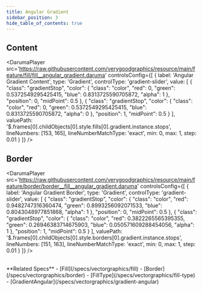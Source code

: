 ```yaml
---
title: Angular Gradient
sidebar_position: 3
hide_table_of_contents: true
---
```


## Content

<DarumaPlayer
  src='https://raw.githubusercontent.com/verygoodgraphics/resource/main/feature/fill/fill__angular_gradient.daruma'
  controlsConfig={[
    {
      label: 'Angular Gradient Content',
      type: 'Gradient',
      controlType: 'gradient-slider',
      value: [
        {
          "class": "gradientStop",
          "color": {
            "class": "color",
            "red": 0,
            "green": 0.5372549295425415,
            "blue": 0.8313725590705872,
            "alpha": 1
          },
          "position": 0,
          "midPoint": 0.5
        },
        {
          "class": "gradientStop",
          "color": {
            "class": "color",
            "red": 0,
            "green": 0.5372549295425415,
            "blue": 0.8313725590705872,
            "alpha": 0
          },
          "position": 1,
          "midPoint": 0.5
        }
      ],
      valuePath: '$.frames[0].childObjects[0].style.fills[0].gradient.instance.stops',
      lineNumbers: [153, 165],
      lineNumberMatchType: 'exact',
      min: 0,
      max: 1,
      step: 0.01
    }
  ]}
/>

## Border

<DarumaPlayer
  src='https://raw.githubusercontent.com/verygoodgraphics/resource/main/feature/border/border__fill__angular_gradient.daruma'
  controlsConfig={[
    {
      label: 'Angular Gradient Border',
      type: 'Gradient',
      controlType: 'gradient-slider',
      value: [
        {
          "class": "gradientStop",
          "color": {
            "class": "color",
            "red": 0.9482747316360474,
            "green": 0.8993256092071533,
            "blue": 0.8043048977851868,
            "alpha": 1
          },
          "position": 0,
          "midPoint": 0.5
        },
        {
          "class": "gradientStop",
          "color": {
            "class": "color",
            "red": 0.3822265565395355,
            "green": 0.26946383714675903,
            "blue": 0.050571609288454056,
            "alpha": 1
          },
          "position": 1,
          "midPoint": 0.5
        }
      ],
      valuePath: '$.frames[0].childObjects[0].style.borders[0].gradient.instance.stops',
      lineNumbers: [151, 163],
      lineNumberMatchType: 'exact',
      min: 0,
      max: 1,
      step: 0.01
    }
  ]}
/>

<br />
**Related Specs**
- [Fill](/specs/vectorgraphics/fill)
- [Border](/specs/vectorgraphics/border)
- [FillType](/specs/vectorgraphics/fill-type)
- [GradientAngular](/specs/vectorgraphics/gradient-angular)
